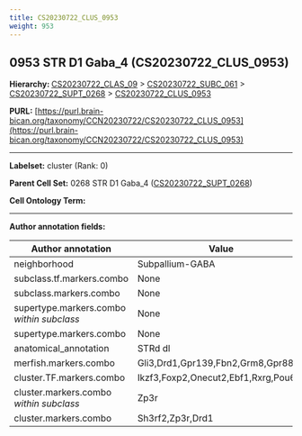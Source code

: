 ```yaml
---
title: CS20230722_CLUS_0953
weight: 953
---
```

## 0953 STR D1 Gaba_4 (CS20230722_CLUS_0953)
<b>Hierarchy: </b>
[CS20230722_CLAS_09](../CS20230722_CLAS_09) >
[CS20230722_SUBC_061](../CS20230722_SUBC_061) >
[CS20230722_SUPT_0268](../CS20230722_SUPT_0268) >
[CS20230722_CLUS_0953](../CS20230722_CLUS_0953)

**PURL:** [https://purl.brain-bican.org/taxonomy/CCN20230722/CS20230722_CLUS_0953](https://purl.brain-bican.org/taxonomy/CCN20230722/CS20230722_CLUS_0953)

---


**Labelset:** cluster (Rank: 0)

**Parent Cell Set:** 0268 STR D1 Gaba_4 ([CS20230722_SUPT_0268](../CS20230722_SUPT_0268))



**Cell Ontology Term:** 

[MARKER GENES.]: #


---

[TRANSFERRED ANNOTATIONS.]: #


[AUTHOR ANNOTATION FIELDS.]: #


**Author annotation fields:**

| Author annotation | Value |
|-------------------|-------|
|neighborhood|Subpallium-GABA|
|subclass.tf.markers.combo|None|
|subclass.markers.combo|None|
|supertype.markers.combo _within subclass_|None|
|supertype.markers.combo|None|
|anatomical_annotation|STRd dl|
|merfish.markers.combo|Gli3,Drd1,Gpr139,Fbn2,Grm8,Gpr88|
|cluster.TF.markers.combo|Ikzf3,Foxp2,Onecut2,Ebf1,Rxrg,Pou6f2|
|cluster.markers.combo _within subclass_|Zp3r|
|cluster.markers.combo|Sh3rf2,Zp3r,Drd1|
